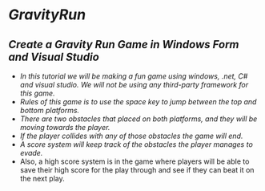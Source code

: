 # **_GravityRun_**

## **_Create a Gravity Run Game in Windows Form and Visual Studio_**

- _In this tutorial we will be making a fun game using windows, .net, C# and visual studio. We will not be using any third-party framework for this game._
- _Rules of this game is to use the space key to jump between the top and bottom platforms._
- _There are two obstacles that placed on both platforms, and they will be moving towards the player._
- _If the player collides with any of those obstacles the game will end._
- _A score system will keep track of the obstacles the player manages to evade._
- Also, a high score system is in the game where players will be able to save their high score for the play through and see if they can beat it on the next play.
